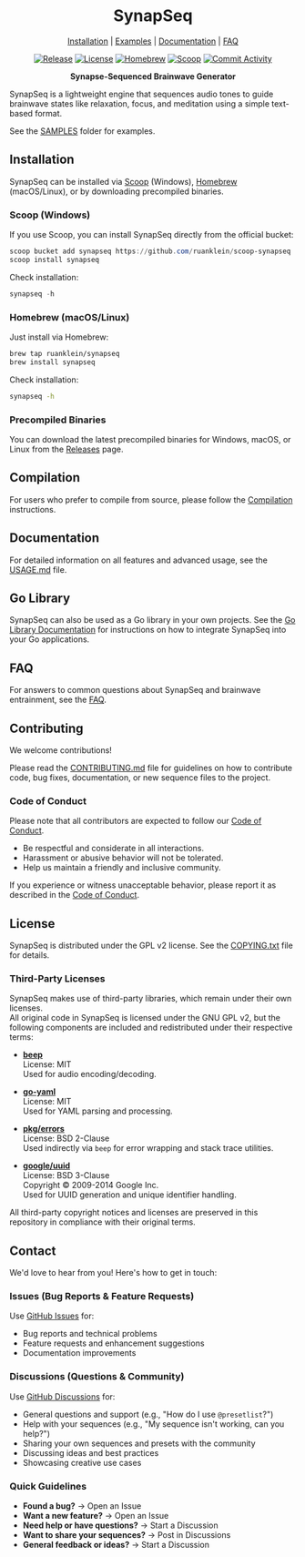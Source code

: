 <h1 align="center">SynapSeq</h1>

<p align="center">
  <a href="#installation">Installation</a> |
  <a href="samples/README.md">Examples</a> |
  <a href="docs/USAGE.md">Documentation</a> |
  <a href="docs/FAQ.md">FAQ</a>
</p>

<p align="center">
  <a href="https://github.com/ruanklein/synapseq/releases/latest"><img src="https://img.shields.io/github/v/release/ruanklein/synapseq?style=flat-square&color=blue" alt="Release"></a>
  <a href="COPYING.txt"><img src="https://img.shields.io/badge/license-GPL%20v2-blue.svg?style=flat-square" alt="License"></a>
  <a href="#installation"><img src="https://img.shields.io/badge/Homebrew-Install-brightgreen?logo=homebrew" alt="Homebrew"></a>
  <a href="#installation"><img src="https://img.shields.io/badge/📦%20Scoop-Install-blue?labelColor=1a1a1a" alt="Scoop"></a>
  <a href="https://github.com/ruanklein/synapseq/commits"><img src="https://img.shields.io/github/commit-activity/m/ruanklein/synapseq?style=flat-square&color=purple" alt="Commit Activity"></a>
</p>

<p align="center"><strong>Synapse-Sequenced Brainwave Generator</strong></p>

SynapSeq is a lightweight engine that sequences audio tones to guide brainwave states like relaxation, focus, and meditation using a simple text-based format.

See the [SAMPLES](samples/README.md) folder for examples.

## Installation

SynapSeq can be installed via [Scoop](https://scoop.sh/) (Windows), [Homebrew](https://brew.sh/) (macOS/Linux), or by downloading precompiled binaries.

### Scoop (Windows)

If you use Scoop, you can install SynapSeq directly from the official bucket:

```powershell
scoop bucket add synapseq https://github.com/ruanklein/scoop-synapseq
scoop install synapseq
```

Check installation:

```powershell
synapseq -h
```

### Homebrew (macOS/Linux)

Just install via Homebrew:

```bash
brew tap ruanklein/synapseq
brew install synapseq
```

Check installation:

```bash
synapseq -h
```

### Precompiled Binaries

You can download the latest precompiled binaries for Windows, macOS, or Linux from the [Releases](https://github.com/ruanklein/synapseq/releases/latest) page.

## Compilation

For users who prefer to compile from source, please follow the [Compilation](docs/COMPILE.md) instructions.

## Documentation

For detailed information on all features and advanced usage, see the [USAGE.md](docs/USAGE.md) file.

## Go Library

SynapSeq can also be used as a Go library in your own projects. See the [Go Library Documentation](https://pkg.go.dev/github.com/ruanklein/synapseq/v3/core) for instructions on how to integrate SynapSeq into your Go applications.

## FAQ

For answers to common questions about SynapSeq and brainwave entrainment, see the [FAQ](docs/FAQ.md).

## Contributing

We welcome contributions!

Please read the [CONTRIBUTING.md](CONTRIBUTING.md) file for guidelines on how to contribute code, bug fixes, documentation, or new sequence files to the project.

### Code of Conduct

Please note that all contributors are expected to follow our [Code of Conduct](CODE_OF_CONDUCT.md).

- Be respectful and considerate in all interactions.
- Harassment or abusive behavior will not be tolerated.
- Help us maintain a friendly and inclusive community.

If you experience or witness unacceptable behavior, please report it as described in the [Code of Conduct](CODE_OF_CONDUCT.md).

## License

SynapSeq is distributed under the GPL v2 license. See the [COPYING.txt](COPYING.txt) file for details.

### Third-Party Licenses

SynapSeq makes use of third-party libraries, which remain under their own licenses.  
All original code in SynapSeq is licensed under the GNU GPL v2, but the following components are included and redistributed under their respective terms:

- **[beep](https://github.com/gopxl/beep)**  
  License: MIT  
  Used for audio encoding/decoding.

- **[go-yaml](https://github.com/goccy/go-yaml)**  
  License: MIT  
  Used for YAML parsing and processing.

- **[pkg/errors](https://github.com/pkg/errors)**  
  License: BSD 2-Clause  
  Used indirectly via `beep` for error wrapping and stack trace utilities.

- **[google/uuid](https://github.com/google/uuid)**  
  License: BSD 3-Clause  
  Copyright © 2009-2014 Google Inc.  
  Used for UUID generation and unique identifier handling.

All third-party copyright notices and licenses are preserved in this repository in compliance with their original terms.

## Contact

We'd love to hear from you! Here's how to get in touch:

### Issues (Bug Reports & Feature Requests)

Use [GitHub Issues](https://github.com/ruanklein/synapseq/issues) for:

- Bug reports and technical problems
- Feature requests and enhancement suggestions
- Documentation improvements

### Discussions (Questions & Community)

Use [GitHub Discussions](https://github.com/ruanklein/synapseq/discussions) for:

- General questions and support (e.g., "How do I use `@presetlist`?")
- Help with your sequences (e.g., "My sequence isn't working, can you help?")
- Sharing your own sequences and presets with the community
- Discussing ideas and best practices
- Showcasing creative use cases

### Quick Guidelines

- **Found a bug?** → Open an Issue
- **Want a new feature?** → Open an Issue
- **Need help or have questions?** → Start a Discussion
- **Want to share your sequences?** → Post in Discussions
- **General feedback or ideas?** → Start a Discussion
